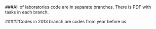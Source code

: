 ###All of laboratories code are in separate branches. There is PDF with tasks in each branch.


#####Codes in 2013 branch are codes from year before us

